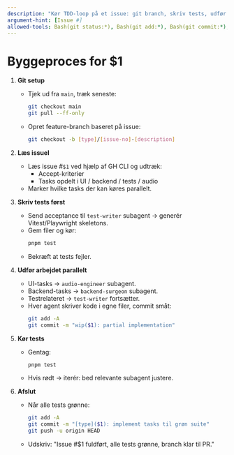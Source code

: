```yaml
---
description: "Kør TDD-loop på et issue: git branch, skriv tests, udfør parallelt arbejde med agenter, kør tests, iterer"
argument-hint: [Issue #]
allowed-tools: Bash(git status:*), Bash(git add:*), Bash(git commit:*), Bash(git push:*), Bash(pnpm test:*), Bash(pnpm run:*), Read, Write, Grep, Glob
---
```


# Byggeproces for $1

1. **Git setup**
   - Tjek ud fra `main`, træk seneste:
     ```bash
     git checkout main
     git pull --ff-only
     ```
   - Opret feature-branch baseret på issue:
     ```bash
     git checkout -b [type]/[issue-no]-[description]
     ```

2. **Læs issuel**
   - Læs issue #`$1` ved hjælp af GH CLI og udtræk:
     - Accept-kriterier
     - Tasks opdelt i UI / backend / tests / audio
   - Marker hvilke tasks der kan køres parallelt.

3. **Skriv tests først**
   - Send acceptance til `test-writer` subagent → generér Vitest/Playwright skeletons.
   - Gem filer og kør:
     ```bash
     pnpm test
     ```
   - Bekræft at tests fejler.

4. **Udfør arbejdet parallelt**
   - UI-tasks → `audio-engineer` subagent.
   - Backend-tasks → `backend-surgeon` subagent.
   - Testrelateret → `test-writer` fortsætter.
   - Hver agent skriver kode i egne filer, commit småt:
     ```bash
     git add -A
     git commit -m "wip($1): partial implementation"
     ```

5. **Kør tests**
   - Gentag:
     ```bash
     pnpm test
     ```
   - Hvis rødt → iterér: bed relevante subagent justere.

6. **Afslut**
   - Når alle tests grønne:
     ```bash
     git add -A
     git commit -m "[type]($1): implement tasks til grøn suite"
     git push -u origin HEAD
     ```
   - Udskriv: "Issue #$1 fuldført, alle tests grønne, branch klar til PR."
